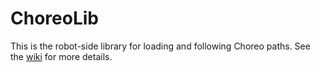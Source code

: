 # ChoreoLib

This is the robot-side library for loading and following Choreo paths. See the [wiki](https://github.com/SleipnirGroup/Choreo/wiki/ChoreoLib-Installation) for more details.
